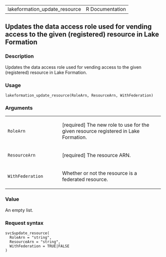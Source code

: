 <table style="width: 100%;">
<tbody>
<tr class="odd">
<td>lakeformation_update_resource</td>
<td style="text-align: right;">R Documentation</td>
</tr>
</tbody>
</table>

## Updates the data access role used for vending access to the given (registered) resource in Lake Formation

### Description

Updates the data access role used for vending access to the given
(registered) resource in Lake Formation.

### Usage

    lakeformation_update_resource(RoleArn, ResourceArn, WithFederation)

### Arguments

<table>
<colgroup>
<col style="width: 35%" />
<col style="width: 65%" />
</colgroup>
<tbody>
<tr class="odd">
<td><code
id="lakeformation_update_resource_:_RoleArn">RoleArn</code></td>
<td><p>[required] The new role to use for the given resource registered
in Lake Formation.</p></td>
</tr>
<tr class="even">
<td><code
id="lakeformation_update_resource_:_ResourceArn">ResourceArn</code></td>
<td><p>[required] The resource ARN.</p></td>
</tr>
<tr class="odd">
<td><code
id="lakeformation_update_resource_:_WithFederation">WithFederation</code></td>
<td><p>Whether or not the resource is a federated resource.</p></td>
</tr>
</tbody>
</table>

### Value

An empty list.

### Request syntax

    svc$update_resource(
      RoleArn = "string",
      ResourceArn = "string",
      WithFederation = TRUE|FALSE
    )
